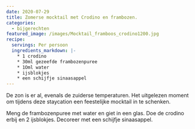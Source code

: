```yaml
---
date: 2020-07-29
title: Zomerse mocktail met Crodino en frambozen.
categories:
  - bijgerechten
featured_image: /images/Mocktail_framboos_crodino1200.jpg
recipe:
  servings: Per persoon
  ingredients_markdown: |-
    * 1 crodino
    * 30ml gezeefde frambozenpuree 
    * 1Oml water    * ijsblokjes
    * een schijfje sinaasappel
---
```

De zon is er al, evenals de zuiderse temperaturen. Het uitgelezen moment om tijdens deze staycation een feestelijke mocktail in te schenken.   

<!--more-->

Meng de frambozenpuree met water en giet in een glas.
Doe de crodino erbij en 2 ijsblokjes.
Decoreer met een schijfje sinaasappel.




